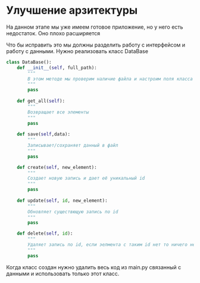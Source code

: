 # Улучшение арзитектуры
На данном этапе мы уже имеем готовое приложение, но у него есть недостаток. Оно плохо расширяется

Что бы исправить это мы должны разделить работу с интерфейсом и работу с данными. Нужно реализовать класс DataBase

```python
class DataBase():
    def __init__(self, full_path):
        """
        В этом методе мы проверим наличие файла и настроим поля класса
        """
        pass
        
    def get_all(self):
        """
        Возвращает все элементы
        """
        pass
        
    def save(self,data):
        """
        Записывает/сохраняет данный в файл
        """
        pass

    def create(self, new_element):
        """
        Создает новую запись и дает её уникальный id
        """
        pass
        
    def update(self, id, new_element):
        """
        Обновляет существющую запись по id
        """
        pass

    def delete(self, id):
        """
        Удаляет запись по id, если эелмента с таким id нет то ничего не происходит
        """
        pass

```

Когда класс создан нужно удалить весь код из main.py связанный с данными и использовать только этот класс.